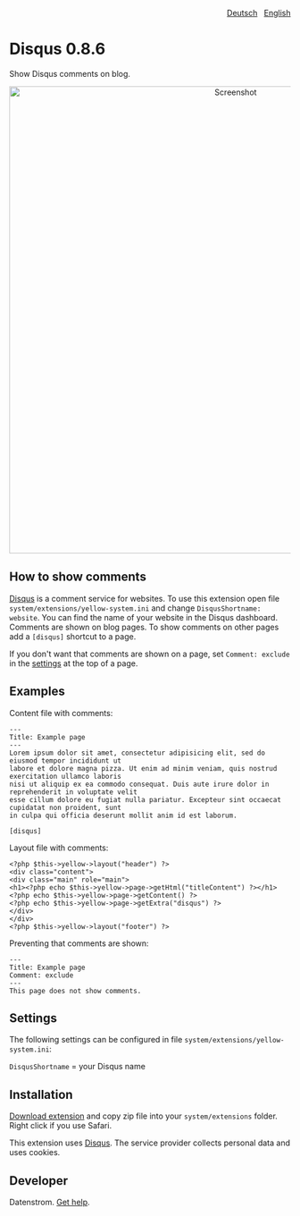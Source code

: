 <p align="right"><a href="README-de.md">Deutsch</a> &nbsp; <a href="README.md">English</a></p>

Disqus 0.8.6
============
Show Disqus comments on blog.

<p align="center"><img src="disqus-screenshot.png?raw=true" width="795" height="836" alt="Screenshot"></p>

## How to show comments

[Disqus](https://disqus.com) is a comment service for websites. To use this extension open file `system/extensions/yellow-system.ini` and change `DisqusShortname: website`. You can find the name of your website in the Disqus dashboard. Comments are shown on blog pages. To show comments on other pages add a `[disqus]` shortcut to a page.

If you don't want that comments are shown on a page, set `Comment: exclude` in the [settings](https://github.com/datenstrom/yellow-extensions/tree/master/source/core#settings) at the top of a page.

## Examples

Content file with comments:

    ---
    Title: Example page
    ---
    Lorem ipsum dolor sit amet, consectetur adipisicing elit, sed do eiusmod tempor incididunt ut 
    labore et dolore magna pizza. Ut enim ad minim veniam, quis nostrud exercitation ullamco laboris 
    nisi ut aliquip ex ea commodo consequat. Duis aute irure dolor in reprehenderit in voluptate velit 
    esse cillum dolore eu fugiat nulla pariatur. Excepteur sint occaecat cupidatat non proident, sunt 
    in culpa qui officia deserunt mollit anim id est laborum.

    [disqus]

Layout file with comments:

    <?php $this->yellow->layout("header") ?>
    <div class="content">
    <div class="main" role="main">
    <h1><?php echo $this->yellow->page->getHtml("titleContent") ?></h1>
    <?php echo $this->yellow->page->getContent() ?>
    <?php echo $this->yellow->page->getExtra("disqus") ?>
    </div>
    </div>
    <?php $this->yellow->layout("footer") ?>

Preventing that comments are shown:

    ---
    Title: Example page
    Comment: exclude
    ---
    This page does not show comments.

## Settings

The following settings can be configured in file `system/extensions/yellow-system.ini`:

`DisqusShortname` = your Disqus name  

## Installation

[Download extension](https://github.com/datenstrom/yellow-extensions/raw/master/zip/disqus.zip) and copy zip file into your `system/extensions` folder. Right click if you use Safari.

This extension uses [Disqus](https://disqus.com). The service provider collects personal data and uses cookies.

## Developer

Datenstrom. [Get help](https://datenstrom.se/yellow/help/).
